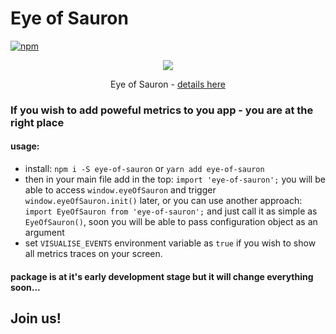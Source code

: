 # Eye of Sauron

[![npm][npm]][npm-url]

[npm]: https://img.shields.io/npm/v/eye-of-sauron.svg
[npm-url]: https://www.npmjs.com/package/eye-of-sauron

<p align="center">
  <img src="https://vignette.wikia.nocookie.net/lotr/images/5/5c/Saurontheye.jpg/revision/latest?cb=20070311020921">
</p>
<p align="center">Eye of Sauron - <a href="https://lotr.fandom.com/wiki/Eye_of_Sauron">details here</a></p>

### If you wish to add poweful metrics to you app - you are at the right place

#### usage:

* install: `npm i -S eye-of-sauron` or `yarn add eye-of-sauron`
* then in your main file add in the top: `import 'eye-of-sauron';` you will be able to access `window.eyeOfSauron` and trigger `window.eyeOfSauron.init()` later, or you can use another approach: `import EyeOfSauron from 'eye-of-sauron';` and just call it as simple as `EyeOfSauron()`, soon you will be able to pass configuration object as an argument
* set `VISUALISE_EVENTS` environment variable as `true` if you wish to show all metrics traces on your screen.

#### package is at it's early development stage but it will change everything soon...

## Join us!